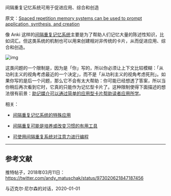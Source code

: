 间隔重复记忆系统可用于促进应用、综合和创造

原文：[Spaced repetition memory systems can be used to prompt application, synthesis, and creation](https://notes.andymatuschak.org/zE8PK4UUAAWK6LEcmr8jja8JdxpUxcf1FUCX)

像 Anki 这样的[间隔重复记忆系统](https://notes.andymatuschak.org/z4eXdSMJFv2qVGXSUEKH4vdcHBrLHcFY1ZGfC)主要是为了帮助人们记忆大量的陈述性知识，比如词汇。但这类系统的机制也可以用来创建相对非传统的卡片，从而促进应用、综合和创造。

![img](https://notes.andymatuschak.org/BearImages/7B966008-E4E2-48DD-B98A-0CA99C16A2A7-2972-00008CA3A3B8A7D9/DYDdBJMVMAAobpq.jpeg)

这类问题的一个限制是，因为是「你」写的，所以你必须让上下文比较模糊：「从功利主义的视角考虑最近的一个决定」，而不是「从功利主义的视角考虑死刑」。如果你写的是后一个问题，那么它不会有太大帮助：你可能已经想透了答案，所以当你稍后再次看到它时，它真的只能作为记忆型卡片了。这种限制使得下面描述的想法很有前景：[助记媒介可以通过简单的应用型卡片帮助读者应用所学](https://notes.andymatuschak.org/z6Y8xDS2AJyE1d34X99y14Sk1A7YCNas5kFjA)。

相关：

- [间隔重复记忆系统的特殊应用](https://notes.andymatuschak.org/zrs5GnK6DEm1NcajMfqJ1n93PZwSHCEP9Drt)

- [间隔重复可能是培养或改变习惯的有用工具](https://notes.andymatuschak.org/z249N76MhdBzDfrwMnqP6jEsTv6Z8u2kJrp8)

- [可使用间隔重复系统对注意力进行编程](https://notes.andymatuschak.org/z2gqazXUkf9qyFjMQg4W3dw6yegnAJszvDywN)

------

## 参考文献

推特帖子，2018年03月11日：https://twitter.com/andy_matuschak/status/973020621847187456

与迈克尔·尼尔森的对话，2020-01-01